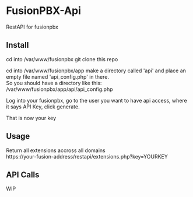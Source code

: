 # FusionPBX-Api
RestAPI for fusionpbx

## Install
cd into /var/www/fusionpbx
git clone this repo

cd into /var/www/fusionpbx/app
make a directory called 'api' and place an empty file named 'api_config.php' in there.  
So you should have a directory like this:  
/var/www/fusionpbx/app/api/api_config.php

Log into your fusionpbx, go to the user you want to have api access, where it says API Key, click generate.

That is now your key 

## Usage
Return all extensions accross all domains  
https://your-fusion-address/restapi/extensions.php?key=YOURKEY  

## API Calls
WIP

